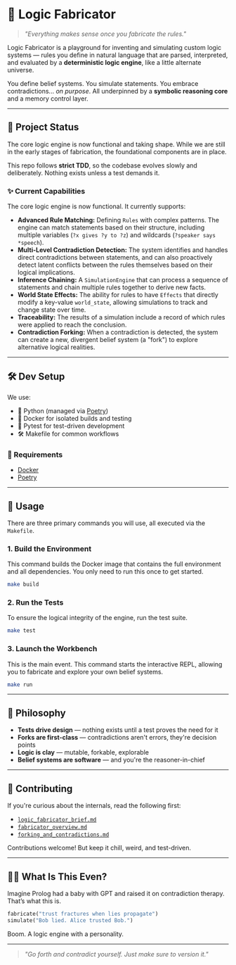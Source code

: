 # 🧠 Logic Fabricator

> *"Everything makes sense once you fabricate the rules."*

Logic Fabricator is a playground for inventing and simulating custom logic systems — rules you define in natural language that are parsed, interpreted, and evaluated by a **deterministic logic engine**, like a little alternate universe.

You define belief systems. You simulate statements. You embrace contradictions... *on purpose*. All underpinned by a **symbolic reasoning core** and a memory control layer.

---

## 🚧 Project Status

The core logic engine is now functional and taking shape. While we are still in the early stages of fabrication, the foundational components are in place.

This repo follows **strict TDD**, so the codebase evolves slowly and deliberately. Nothing exists unless a test demands it.

### ✨ Current Capabilities

The core logic engine is now functional. It currently supports:

-   **Advanced Rule Matching:** Defining `Rules` with complex patterns. The engine can match statements based on their structure, including multiple variables (`?x gives ?y to ?z`) and wildcards (`?speaker says *speech`).
-   **Multi-Level Contradiction Detection:** The system identifies and handles direct contradictions between statements, and can also proactively detect latent conflicts between the rules themselves based on their logical implications.
-   **Inference Chaining:** A `SimulationEngine` that can process a sequence of statements and chain multiple rules together to derive new facts.
-   **World State Effects:** The ability for rules to have `Effects` that directly modify a key-value `world_state`, allowing simulations to track and change state over time.
-   **Traceability:** The results of a simulation include a record of which rules were applied to reach the conclusion.
-   **Contradiction Forking:** When a contradiction is detected, the system can create a new, divergent belief system (a "fork") to explore alternative logical realities.

---

## 🛠️ Dev Setup

We use:

- 🐍 Python (managed via [Poetry](https://python-poetry.org/))
- 🐳 Docker for isolated builds and testing
- 🧪 Pytest for test-driven development
- 🛠️ Makefile for common workflows

### 🔧 Requirements

- [Docker](https://docs.docker.com/get-docker/)
- [Poetry](https://python-poetry.org/docs/#installation)

---

## 🚀 Usage

There are three primary commands you will use, all executed via the `Makefile`.

### 1. Build the Environment

This command builds the Docker image that contains the full environment and all dependencies. You only need to run this once to get started.

```bash
make build
```

### 2. Run the Tests

To ensure the logical integrity of the engine, run the test suite.

```bash
make test
```

### 3. Launch the Workbench

This is the main event. This command starts the interactive REPL, allowing you to fabricate and explore your own belief systems.

```bash
make run
```

---

## 🦪 Philosophy

- **Tests drive design** — nothing exists until a test proves the need for it
- **Forks are first-class** — contradictions aren't errors, they're decision points
- **Logic is clay** — mutable, forkable, explorable
- **Belief systems are software** — and you're the reasoner-in-chief

---

## 🤝 Contributing

If you're curious about the internals, read the following first:

- [`logic_fabricator_brief.md`](./docs/logic_fabricator_brief.md)
- [`fabricator_overview.md`](./docs/fabricator_overview.md)
- [`forking_and_contradictions.md`](./docs/forking_and_contradictions.md)

Contributions welcome! But keep it chill, weird, and test-driven.

---

## 🧙‍♂️ What Is This Even?

Imagine Prolog had a baby with GPT and raised it on contradiction therapy. That’s what this is.

```python
fabricate("trust fractures when lies propagate")
simulate("Bob lied. Alice trusted Bob.")
```

Boom. A logic engine with a personality.

---

> *"Go forth and contradict yourself. Just make sure to version it."*
